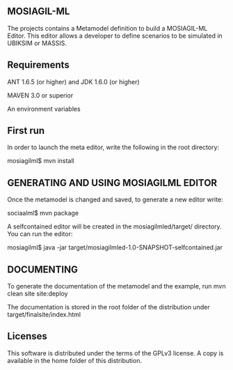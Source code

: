MOSIAGIL-ML
------------
The projects contains a Metamodel definition to build a MOSIAGIL-ML Editor. This editor allows a developer to define scenarios to be simulated in UBIKSIM or MASSIS.

Requirements
------------
ANT 1.6.5 (or higher) and JDK 1.6.0 (or higher) 

MAVEN 3.0 or superior

An environment variables

First run
-----------------
In order to launch the meta editor, write the following in the root directory:

mosiagilml$ mvn install

GENERATING AND USING MOSIAGILML EDITOR
--------------------------------------

Once the metamodel is changed and saved, to generate a new editor write:

sociaalml$ mvn package

A selfcontained editor will be created in the mosiagilmled/target/ directory. You can run the editor:

mosiagilml$ java -jar target/mosiagilmled-1.0-SNAPSHOT-selfcontained.jar

DOCUMENTING
-----------

To generate the documentation of the metamodel and the example, run
mvn clean site site:deploy

The documentation is stored in the root folder of the distribution under target/finalsite/index.html


Licenses
--------
This software is distributed under the terms of the GPLv3 license. A copy is available in the home folder of this distribution.

